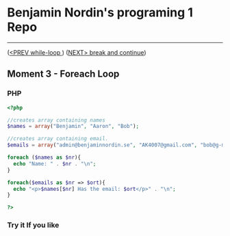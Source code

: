 #  Benjamin Nordin's programing 1 Repo #

***
([<PREV while-loop ](./nestloop.md)) ([NEXT\> break and continue](./breakandcontinue.md))

##  Moment 3 - Foreach Loop ##


### PHP ###

```php
<?php

//creates array containing names
$names = array("Benjamin", "Aaron", "Bob");

//creates array containing email.
$emails = array("admin@benjaminnordin.se", "AK4007@gmail.com", "bob@g-mail.dog");

foreach ($names as $nr){
  echo "Name: " . $nr . "\n";
}

foreach($emails as $nr => $ort){
  echo "<p>$names[$nr] Has the email: $ort</p>" . "\n";
}

?>
```


### Try it If you like ###

<script src="//repl.it/embed/Lk2T/0.js"></script>
